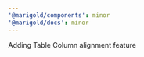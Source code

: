 ```yaml
---
'@marigold/components': minor
'@marigold/docs': minor
---
```


Adding Table Column alignment feature
